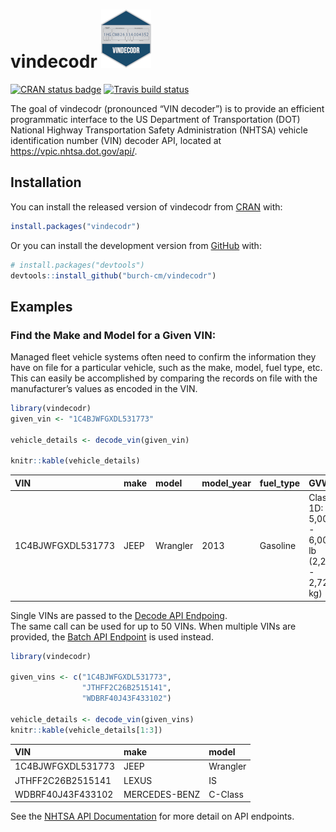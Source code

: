 
<!-- README.md is generated from README.Rmd. Please edit that file -->

# vindecodr ![vindecodr](man/figures/sticker-small.png)

<!-- badges: start -->

[![CRAN status
badge](https://www.r-pkg.org/badges/version/vindecodr)](https://cran.r-project.org/package=vindecodr)
[![Travis build
status](https://travis-ci.com/burch-cm/vindecodr.svg?branch=main)](https://travis-ci.com/burch-cm/vindecodr)
<!-- badges: end -->

The goal of vindecodr (pronounced “VIN decoder”) is to provide an
efficient programmatic interface to the US Department of Transportation
(DOT) National Highway Transportation Safety Administration (NHTSA)
vehicle identification number (VIN) decoder API, located at
<https://vpic.nhtsa.dot.gov/api/>.

## Installation

You can install the released version of vindecodr from
[CRAN](https://CRAN.R-project.org) with:

``` r
install.packages("vindecodr")
```

Or you can install the development version from
[GitHub](https://github.com/burch-cm/vindecodr) with:

``` r
# install.packages("devtools")
devtools::install_github("burch-cm/vindecodr")
```

## Examples

### Find the Make and Model for a Given VIN:

Managed fleet vehicle systems often need to confirm the information they
have on file for a particular vehicle, such as the make, model, fuel
type, etc. This can easily be accomplished by comparing the records on
file with the manufacturer’s values as encoded in the VIN.

``` r
library(vindecodr)
given_vin <- "1C4BJWFGXDL531773"

vehicle_details <- decode_vin(given_vin)

knitr::kable(vehicle_details)
```

| VIN               | make | model    | model\_year | fuel\_type | GVWR                                          |
| :---------------- | :--- | :------- | :---------- | :--------- | :-------------------------------------------- |
| 1C4BJWFGXDL531773 | JEEP | Wrangler | 2013        | Gasoline   | Class 1D: 5,001 - 6,000 lb (2,268 - 2,722 kg) |

Single VINs are passed to the [Decode API
Endpoing](https://vpic.nhtsa.dot.gov/api/vehicles/DecodeVINValues/).  
The same call can be used for up to 50 VINs. When multiple VINs are
provided, the [Batch API
Endpoint](https://vpic.nhtsa.dot.gov/api/vehicles/DecodeVINBatchValues/)
is used instead.

``` r
library(vindecodr)

given_vins <- c("1C4BJWFGXDL531773",
                "JTHFF2C26B2515141",
                "WDBRF40J43F433102")

vehicle_details <- decode_vin(given_vins)
knitr::kable(vehicle_details[1:3])
```

| VIN               | make          | model    |
| :---------------- | :------------ | :------- |
| 1C4BJWFGXDL531773 | JEEP          | Wrangler |
| JTHFF2C26B2515141 | LEXUS         | IS       |
| WDBRF40J43F433102 | MERCEDES-BENZ | C-Class  |

See the [NHTSA API Documentation](https://vpic.nhtsa.dot.gov/api) for
more detail on API endpoints.
